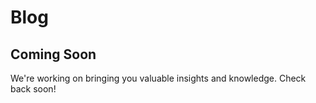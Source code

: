 # Blog

## Coming Soon

We're working on bringing you valuable insights and knowledge. Check back soon!
